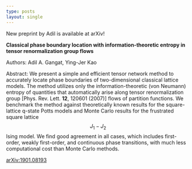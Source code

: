 ```yaml
---
type: posts
layout: single
---
```


New preprint by Adil is available at arXiv!

**Classical phase boundary location with information-theoretic entropy in tensor renormalization group flows**

Authors: Adil A. Gangat, Ying-Jer Kao

Abstract: We present a simple and efficient tensor network method to accurately locate phase boundaries of two-dimensional classical lattice models. The method utilizes only the information-theoretic (von Neumann) entropy of quantities that automatically arise along tensor renormalization group [Phys. Rev. Lett. **12**, 120601 (2007)] flows of partition functions. We benchmark the method against theoretically known results for the square-lattice q-state Potts models and Monte Carlo results for the frustrated square lattice $$J_1−J_2$$ Ising model. We find good agreement in all cases, which includes first-order, weakly first-order, and continuous phase transitions, with much less computational cost than Monte Carlo methods.

[arXiv:1901.08193](https://arxiv.org/abs/1901.08193)
